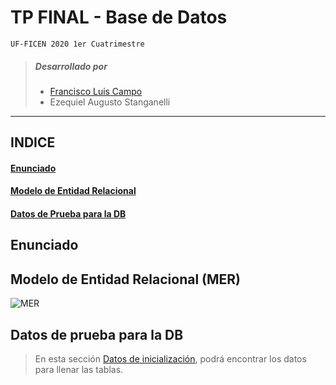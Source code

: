 # TP FINAL - Base de Datos
    UF-FICEN 2020 1er Cuatrimestre
    
> ##### Desarrollado por
> -   [Francisco Luis Campo](https://github.com/FCampo7)
> -   Ezequiel Augusto Stanganelli
   ---
## INDICE
#### [Enunciado](#enunciado)
#### [Modelo de Entidad Relacional](#modelo-de-entidad-relacional-mer)
#### [Datos de Prueba para la DB](#datos-de-prueba-para-la-db)


## Enunciado


## Modelo de Entidad Relacional (MER)
![MER](TP_Campo_Stanganelli.bmp)

## Datos de prueba para la DB
> En esta sección [Datos de inicialización](Table_Init_Data/DATOS.md), podrá encontrar los datos para llenar las tablas.

